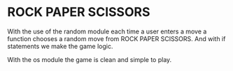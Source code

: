 # ROCK PAPER SCISSORS 
With the use of the random module each time a user enters a move a function chooses a random move from ROCK PAPER SCISSORS. And with if statements we make the game logic.

With the os module the game is clean and simple to play.